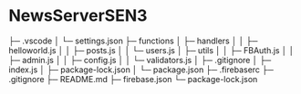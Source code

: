 # NewsServerSEN3

├─ .vscode
│  └─ settings.json
├─ functions
│  ├─ handlers
│  │  ├─ helloworld.js
│  │  ├─ posts.js
│  │  └─ users.js
│  ├─ utils
│  │  ├─ FBAuth.js
│  │  ├─ admin.js
│  │  ├─ config.js
│  │  └─ validators.js
│  ├─ .gitignore
│  ├─ index.js
│  ├─ package-lock.json
│  └─ package.json
├─ .firebaserc
├─ .gitignore
├─ README.md
├─ firebase.json
└─ package-lock.json
